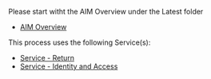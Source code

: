Please start witht the AIM Overview under the Latest folder
* [AIM Overview](https://github.com/InlandRevenue/Gateway-Services/blob/master/Process%20-%20AIM%20-%20Income%20Statement%20Filing/Latest/AIM%20Overview.pdf)

This process uses the following Service(s):
* [Service - Return](https://github.com/InlandRevenue/Gateway-Services/tree/master/Service%20-%20Return)
* [Service - Identity and Access](https://github.com/InlandRevenue/Gateway-Services/tree/master/Service%20-%20Identity%20and%20Access)
